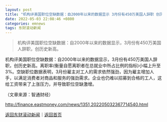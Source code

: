 ```yaml
---
layout: post
title: "机构评美国职位空缺数据：自2000年以来的数据显示 3月份有450万美国人辞职 创历史新高"
date: 2022-05-03 22:08:46 +0800
categories: emnews
tags: 东财滚动新闻
---
```

> 机构评美国职位空缺数据：自2000年以来的数据显示，3月份有450万美国人辞职，创历史新高。

<p>机构评美国职位空缺数据：自2000年以来的数据显示，3月份有450万美国人辞职，创历史新高。离职率(衡量自愿离职者在总就业中所占比例的指标)小幅上升至3%。空缺职位数据表明，3月份雇主对工人的需求依然强劲，因为雇主增加人手，以满足消费者对商品和服务的强劲需求。企业也仍难以招募到合格的工人，这给工资带来了上涨压力，并导致职位空缺激增。</p><p class="em_media">（文章来源：智通财经）</p>

<http://finance.eastmoney.com/news/1351,202205032367714540.html>

[返回东财滚动新闻](//finews.withounder.com/emnews/)｜[返回首页](//finews.withounder.com/)